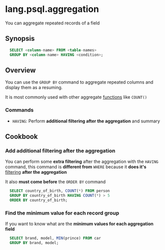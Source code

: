 # lang.psql.aggregation

You can aggregate repeated records of a field

## Synopsis

```sql
  SELECT <column-name> FROM <table-names>
  GROUP BY <column-name> HAVING <condition>;
```

## Overview

You can use the `GROUP BY` command to aggregate repeated columns and display
them as a resuming.

It is most commonly used with other aggregate [functions](./x41v.md) like `COUNT()`

### Commands

- `HAVING`: Perform **additional filtering after the aggregation** and summary

## Cookbook

### Add additional filtering after the aggregation

You can perform some **extra filtering** after the aggregation with the `HAVING`
command, this command is **different from** `WHERE` because it **does it's**
[filtering](./m2xg.md) **after the aggregation**

It also **must come before** the `ORDER BY` command

```sql
  SELECT country_of_birth, COUNT(*) FROM person
  GROUP BY country_of_birth HAVING COUNT(*) > 5
  ORDER BY country_of_birth;
```

### Find the minimum value for each record group

If you want to know what are the **minimum values for each aggregation field**

```sql
  SELECT brand, model, MIN(prince) FROM car
  GROUP BY brand, model;
```
